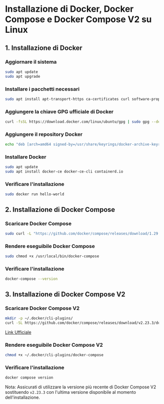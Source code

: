 # Installazione di Docker, Docker Compose e Docker Compose V2 su Linux

## 1. Installazione di Docker

### Aggiornare il sistema
```bash
sudo apt update
sudo apt upgrade
```

### Installare i pacchetti necessari
```bash
sudo apt install apt-transport-https ca-certificates curl software-properties-common
```

### Aggiungere la chiave GPG ufficiale di Docker
```bash
curl -fsSL https://download.docker.com/linux/ubuntu/gpg | sudo gpg --dearmor -o /usr/share/keyrings/docker-archive-keyring.gpg
```

### Aggiungere il repository Docker
```bash
echo "deb [arch=amd64 signed-by=/usr/share/keyrings/docker-archive-keyring.gpg] https://download.docker.com/linux/ubuntu $(lsb_release -cs) stable" | sudo tee /etc/apt/sources.list.d/docker.list > /dev/null
```

### Installare Docker
```bash
sudo apt update
sudo apt install docker-ce docker-ce-cli containerd.io
```

### Verificare l'installazione
```bash
sudo docker run hello-world
```

## 2. Installazione di Docker Compose

### Scaricare Docker Compose
```bash
sudo curl -L "https://github.com/docker/compose/releases/download/1.29.2/docker-compose-$(uname -s)-$(uname -m)" -o /usr/local/bin/docker-compose
```

### Rendere eseguibile Docker Compose
```bash
sudo chmod +x /usr/local/bin/docker-compose
```

### Verificare l'installazione
```bash
docker-compose --version
```

## 3. Installazione di Docker Compose V2

### Scaricare Docker Compose V2
```bash
mkdir -p ~/.docker/cli-plugins/
curl -SL https://github.com/docker/compose/releases/download/v2.23.3/docker-compose-linux-x86_64 -o ~/.docker/cli-plugins/docker-compose
```

[Link Ufficiale](https://github.com/docker/compose "Link")

### Rendere eseguibile Docker Compose V2
```bash
chmod +x ~/.docker/cli-plugins/docker-compose
```

### Verificare l'installazione
```bash
docker compose version
```

Nota: Assicurati di utilizzare la versione più recente di Docker Compose V2 sostituendo `v2.23.3` con l'ultima versione disponibile al momento dell'installazione.
